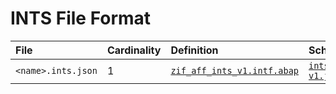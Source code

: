 # INTS File Format

File | Cardinality | Definition | Schema | Example
:--- | :--- | :--- | :--- | :---
`<name>.ints.json` | 1 | [`zif_aff_ints_v1.intf.abap`](./type/zif_aff_ints_v1.intf.abap) | [`ints-v1.json`](./ints-v1.json) | [`z_aff_example_ints.ints.json`](./examples/z_aff_example_ints.ints.json)
